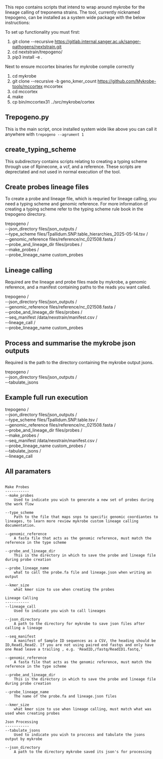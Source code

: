 This repo contains scripts that intend to wrap around mykrobe for the lineage calling of treponema strains.
The tool, currently nicknamed trepogeno, can be installed as a system wide package with the below instructions:

To set up functionality you must first: 
1. git clone --recursive https://gitlab.internal.sanger.ac.uk/sanger-pathogens/nextstrain.git
2. cd nextstrain/trepogeno/
3. pip3 install -e . 

Next to ensure mccortex binaries for mykrobe complie correctly

1. cd mykrobe
2. git clone --recursive -b geno_kmer_count https://github.com/Mykrobe-tools/mccortex mccortex
3. cd mccortex
4. make
5. cp bin/mccortex31 ../src/mykrobe/cortex

## Trepogeno.py
This is the main script, once installed system wide like above you can call it anywhere with `trepogeno --agrument 1` 

## create_typing_scheme
This subdirectory contains scripts relating to creating a typing scheme through use of Rpinecone, a vcf, and a reference.
These scripts are deprectated and not used in normal execution of the tool.

## Create probes lineage files
To create a probe and lineage file, which is requried for lineage calling, you need a typing scheme and genomic reference.
For more information of creating a typing scheme refer to the typing scheme rule book in the trepogeno directory.

trepogeno /\
--json_directory files/json_outputs /\
--type_scheme files/Tpallidum.SNP.table_hierarchies_2025-05-14.tsv /\
--genomic_reference files/reference/nc_021508.fasta /\
--probe_and_lineage_dir files/probes /\
--make_probes /\
--probe_lineage_name custom_probes

## Lineage calling
Required are the lineage and probe files made by mykrobe, a genomic reference, and a manifest containing paths to the reads you want called.

trepogeno /\
--json_directory files/json_outputs /\
--genomic_reference files/reference/nc_021508.fasta /\
--probe_and_lineage_dir files/probes /\
--seq_manifest /data/nexstrain/manifest.csv /\
--lineage_call /\
--probe_lineage_name custom_probes


## Process and summarise the mykrobe json outputs
Required is the path to the directory containing the mykrobe output jsons.

trepogeno /\
--json_directory files/json_outputs /\
--tabulate_jsons

## Example full run execution

trepogeno /\
--json_directory files/json_outputs /\
--type_scheme files/Tpallidum.SNP.table.tsv /\
--genomic_reference files/reference/nc_021508.fasta /\
--probe_and_lineage_dir files/probes /\
--make_probes /\
--seq_manifest /data/nexstrain/manifest.csv /\
--probe_lineage_name custom_probes /\
--tabulate_jsons /\
--lineage_call

## All paramaters 
``` 

Make Probes
-----------
--make_probes
    Used to indicate you wish to generate a new set of probes during the work flow

--type_scheme
    Path to the file that maps snps to specific genomic coordiantes to lineages, to learn more review mykrobe custom lineage calling documentation.

--genomic_reference
    A fasta file that acts as the genomic reference, must match the reference in the type scheme

--probe_and_lineage_dir
    This is the directory in which to save the probe and lineage file during probe creation

--probe_lineage_name
    what to call the probe.fa file and lineage.json when writing an output

--kmer_size
    what kmer size to use when creating the probes

Lineage Calling
-----------
--lineage_call
    Used to indicate you wish to call lineages

--json_directory
    A path to the directory for mykrobe to save json files after calling a lineage

--seq_manifest
    A manifest of Sample ID sequences as a CSV, the heading should be ID,Read1,Read2. If you are not using paired end fastqs and only have one Read leave a trailing , e.g. 'ReadID,/fastq/ReadID1.fastq,'

--genomic_reference
    A fasta file that acts as the genomic reference, must match the reference in the type scheme

--probe_and_lineage_dir
    This is the directory in which to save the probe and lineage file during probe creation

--probe_lineage_name
    The name of the probe.fa and lineage.json files

--kmer_size
    what kmer size to use when lineage calling, must match what was used when creating probes

Json Processing
-----------
--tabulate_jsons
    Used to indicate you wish to proccess and tabulate the jsons output by mykrobe

--json_directory
    A path to the directory mykrobe saved its json's for processing

```

